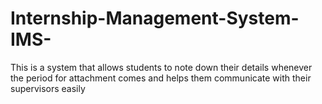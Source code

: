 # Internship-Management-System-IMS-
This is a system that allows students to note down their details whenever the period for attachment comes and helps them communicate with their supervisors easily
